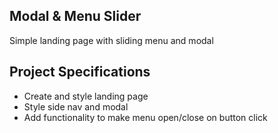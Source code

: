 ## Modal & Menu Slider

Simple landing page with sliding menu and modal

## Project Specifications

- Create and style landing page
- Style side nav and modal
- Add functionality to make menu open/close on button click
